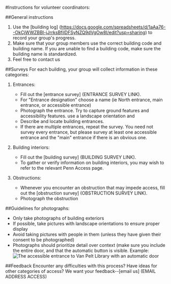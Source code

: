 #Instructions for volunteer coordinators:

##General instructions
1. Use the [building log] (https://docs.google.com/spreadsheets/d/1aAa76--OkCjWWZBBI-jJrrksBfilDFSyNZQ9dVgOw8I/edit?usp=sharing) to record your group's progress.
2. Make sure that your group members use the correct building code and building name. If you are unable to find a building code, make sure the building name is standardized.
3. Feel free to contact us 

##Surveys
For each building, your group will collect information in these categories:

1. Entrances: 
	- Fill out the [entrance survey] (ENTRANCE SURVEY LINK).
	- For "Entrance designation" choose a name (ie North entrance, main entrance, or accessible entrance) 
	- Photograph the entrance. Try to capture ground features and accessibility features. use a landscape orientation and 
	- Describe and locate building entrances. 
	- If there are multiple entrances, repeat the survey. You need not survey every entrance, but please survey at least one accessible entrance and the "main" entrance if there is an obvious one.

2. Building interiors:
	- Fill out the [building survey] (BUILDING SURVEY LINK).
	- To gather or verify information on building interiors, you may wish to refer to the relevant Penn Access page.

3. Obstructions:
	- Whenever you encounter an obstruction that may impede access, fill out the [obstruction survey] (OBSTRUCTION SURVEY LINK).
	- Photograph the obstruction

##Guidelines for photographs:
- Only take photographs of building exteriors
- If possible, take pictures with landscape orientations to ensure proper display
- Avoid taking pictures with people in them (unless they have given their consent to be photographed)
- Photographs should prioritize detail over context (make sure you include the entire door, and that the automatic button is visible.
Example:
![The accessible entrance to Van Pelt Library with an automatic door]( https://services3.arcgis.com/9nfxWATFamVUTTGb/arcgis/rest/services/service_c75c8e61112e4e85ab9107f52b834f41/FeatureServer/0/6/attachments/5?token=zLIUqvzJ9i9_nX3tELKDmLeO3l4mYqOnB2_2FGldr7-FbsCOg0RLS2m1VEKHKl-cDZK-CxYaZUtHxqAfFEqHoICNXKlS_NtRuf6n8wXBJhMtSflAQVRy4k7MvpmNLjNwnOqEuwsYAwZ-NBQZeGAE11FkN8WthIOGo-OwL1Gey9_Vvpd5-q5vRugfECW-rv6EsV7g0RRycb_KdGYCQiD4yPesQt4zhfdeNHE8isMec_NB_5v1uRzKy0Otq2EpnuaZtGXomGxvcrIFD7akcpmr4UiU8mPIiAFF2ZtFtryv6Y0.)


##Feedback
Encounter any difficulties with this process? Have ideas for other categories of access? We want your feedback--[email us] (EMAIL ADDRESS ACCESS)
